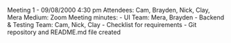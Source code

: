 Meeting 1 - 09/08/2000 4:30 pm
  Attendees: Cam, Brayden, Nick, Clay, Mera
  Medium: Zoom
  Meeting minutes: 
    - UI Team: Mera, Brayden
    - Backend & Testing Team: Cam, Nick, Clay
    - Checklist for requirements
    - Git repository and README.md file created
